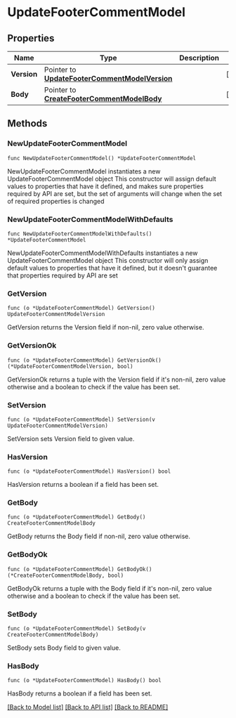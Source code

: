 # UpdateFooterCommentModel

## Properties

Name | Type | Description | Notes
------------ | ------------- | ------------- | -------------
**Version** | Pointer to [**UpdateFooterCommentModelVersion**](UpdateFooterCommentModelVersion.md) |  | [optional] 
**Body** | Pointer to [**CreateFooterCommentModelBody**](CreateFooterCommentModelBody.md) |  | [optional] 

## Methods

### NewUpdateFooterCommentModel

`func NewUpdateFooterCommentModel() *UpdateFooterCommentModel`

NewUpdateFooterCommentModel instantiates a new UpdateFooterCommentModel object
This constructor will assign default values to properties that have it defined,
and makes sure properties required by API are set, but the set of arguments
will change when the set of required properties is changed

### NewUpdateFooterCommentModelWithDefaults

`func NewUpdateFooterCommentModelWithDefaults() *UpdateFooterCommentModel`

NewUpdateFooterCommentModelWithDefaults instantiates a new UpdateFooterCommentModel object
This constructor will only assign default values to properties that have it defined,
but it doesn't guarantee that properties required by API are set

### GetVersion

`func (o *UpdateFooterCommentModel) GetVersion() UpdateFooterCommentModelVersion`

GetVersion returns the Version field if non-nil, zero value otherwise.

### GetVersionOk

`func (o *UpdateFooterCommentModel) GetVersionOk() (*UpdateFooterCommentModelVersion, bool)`

GetVersionOk returns a tuple with the Version field if it's non-nil, zero value otherwise
and a boolean to check if the value has been set.

### SetVersion

`func (o *UpdateFooterCommentModel) SetVersion(v UpdateFooterCommentModelVersion)`

SetVersion sets Version field to given value.

### HasVersion

`func (o *UpdateFooterCommentModel) HasVersion() bool`

HasVersion returns a boolean if a field has been set.

### GetBody

`func (o *UpdateFooterCommentModel) GetBody() CreateFooterCommentModelBody`

GetBody returns the Body field if non-nil, zero value otherwise.

### GetBodyOk

`func (o *UpdateFooterCommentModel) GetBodyOk() (*CreateFooterCommentModelBody, bool)`

GetBodyOk returns a tuple with the Body field if it's non-nil, zero value otherwise
and a boolean to check if the value has been set.

### SetBody

`func (o *UpdateFooterCommentModel) SetBody(v CreateFooterCommentModelBody)`

SetBody sets Body field to given value.

### HasBody

`func (o *UpdateFooterCommentModel) HasBody() bool`

HasBody returns a boolean if a field has been set.


[[Back to Model list]](../README.md#documentation-for-models) [[Back to API list]](../README.md#documentation-for-api-endpoints) [[Back to README]](../README.md)


